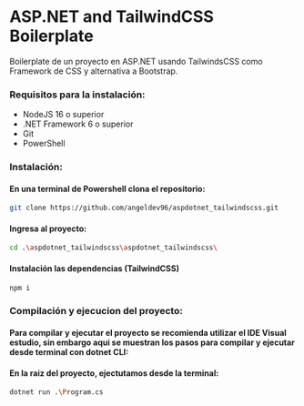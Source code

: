# ASP.NET and TailwindCSS Boilerplate

Boilerplate de un proyecto en ASP.NET usando TailwindsCSS como Framework de CSS y alternativa a Bootstrap.



### Requisitos para la instalación:

- NodeJS 16 o superior
- .NET Framework 6 o superior
- Git
- PowerShell

### Instalación:

#### En una terminal de Powershell clona el repositorio:
```sh
git clone https://github.com/angeldev96/aspdotnet_tailwindscss.git
```

#### Ingresa al proyecto:
```sh
cd .\aspdotnet_tailwindscss\aspdotnet_tailwindscss\
```

#### Instalación las dependencias (TailwindCSS)
```sh
npm i
```


### Compilación y ejecucion del proyecto:
#### Para compilar y ejecutar el proyecto se recomienda utilizar el IDE Visual estudio, sin embargo aqui se muestran los pasos para compilar y ejecutar desde terminal con dotnet CLI:

#### En la raiz del proyecto, ejectutamos desde la terminal:
```sh
dotnet run .\Program.cs
```






